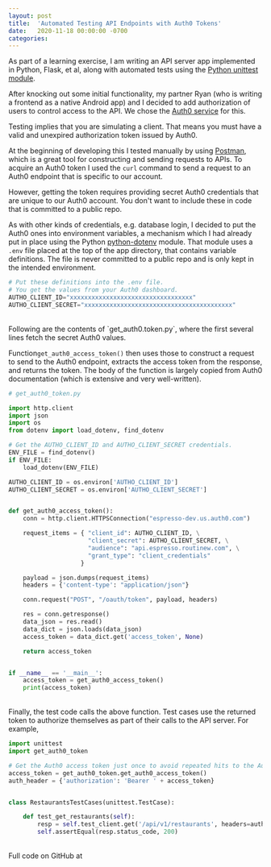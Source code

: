 ```yaml
---
layout: post
title:  'Automated Testing API Endpoints with Auth0 Tokens'
date:   2020-11-18 00:00:00 -0700
categories: 
---
```

As part of a learning exercise, I am writing an API server app implemented in Python, Flask, et al, 
along with automated tests using the [Python unittest module](https://docs.python.org/3/library/unittest.html).

After knocking out some initial functionality, my partner Ryan (who is writing a frontend as a
native Android app) and I decided to add authorization of users to control access to the API. We
chose the [Auth0 service](https://auth0.com/) for this.

Testing implies that you are simulating a client. That means you must have a valid and 
unexpired authorization token issued by Auth0.

At the beginning of developing this I tested manually by using [Postman](https://www.postman.com/),
which is a great tool for constructing and sending requests to APIs. To acquire an Auth0 token I
used the `curl` command to send a request to an Auth0 endpoint that is specific to our account.

However, getting the token requires providing secret Auth0 credentials that are unique to our Auth0
account. You don't want to include these in code that is committed to a public repo.

As with other kinds of credentials, e.g. database login, I decided to put the Auth0 ones into
environment variables, a mechanism which I had already put in place using the Python
[python-dotenv](https://pypi.org/project/python-dotenv/) module. That module uses a `.env` file
placed at the top of the app directory, that contains variable definitions. The file is never
committed to a public repo and is only kept in the intended environment.

~~~~~ python
# Put these definitions into the .env file.
# You get the values from your Auth0 dashboard.
AUTHO_CLIENT_ID="xxxxxxxxxxxxxxxxxxxxxxxxxxxxxxxxxx"
AUTHO_CLIENT_SECRET="xxxxxxxxxxxxxxxxxxxxxxxxxxxxxxxxxxxxxxxxx"
~~~~~
<br />
Following are the contents of `get_auth0.token.py`, where the first several lines fetch the secret
Auth0 values.

Function`get_auth0_access_token()` then uses those to construct a request to send
to the Auth0 endpoint, extracts the access token from the response, and returns the token.
The body of the function is largely copied from Auth0 documentation (which is extensive
and very well-written).

~~~~~ python
# get_auth0_token.py

import http.client
import json
import os
from dotenv import load_dotenv, find_dotenv

# Get the AUTHO_CLIENT_ID and AUTHO_CLIENT_SECRET credentials.
ENV_FILE = find_dotenv()
if ENV_FILE:
    load_dotenv(ENV_FILE)

AUTHO_CLIENT_ID = os.environ['AUTHO_CLIENT_ID']
AUTHO_CLIENT_SECRET = os.environ['AUTHO_CLIENT_SECRET']


def get_auth0_access_token():
    conn = http.client.HTTPSConnection("espresso-dev.us.auth0.com")

    request_items = { "client_id": AUTHO_CLIENT_ID, \
                      "client_secret": AUTHO_CLIENT_SECRET, \
                      "audience": "api.espresso.routinew.com", \
                      "grant_type": "client_credentials"
                    }

    payload = json.dumps(request_items)
    headers = {'content-type': "application/json"}

    conn.request("POST", "/oauth/token", payload, headers)

    res = conn.getresponse()
    data_json = res.read()
    data_dict = json.loads(data_json)
    access_token = data_dict.get('access_token', None)

    return access_token


if __name__ == '__main__':
    access_token = get_auth0_access_token()
    print(access_token)

~~~~~
<br />
Finally, the test code calls the above function. Test cases use the returned token to authorize
themselves as part of their calls to the API server. For example,

~~~~~ python
import unittest
import get_auth0_token

# Get the Auth0 access token just once to avoid repeated hits to the Auth0 API
access_token = get_auth0_token.get_auth0_access_token()
auth_header = {'authorization': 'Bearer ' + access_token}


class RestaurantsTestCases(unittest.TestCase):

    def test_get_restaurants(self):
        resp = self.test_client.get('/api/v1/restaurants', headers=auth_header)
        self.assertEqual(resp.status_code, 200)

~~~~~
<br />
Full code on GitHub at  <https://github.com/tz-earl/Espresso>
